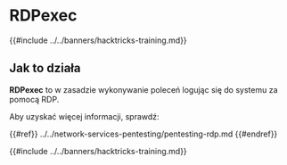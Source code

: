 # RDPexec

{{#include ../../banners/hacktricks-training.md}}

## Jak to działa

**RDPexec** to w zasadzie wykonywanie poleceń logując się do systemu za pomocą RDP.

Aby uzyskać więcej informacji, sprawdź:

{{#ref}}
../../network-services-pentesting/pentesting-rdp.md
{{#endref}}

{{#include ../../banners/hacktricks-training.md}}
